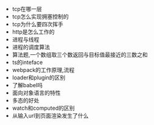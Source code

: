 - tcp在哪一层
- tcp怎么实现拥塞控制的
- tcp为什么要四次挥手
- http是怎么工作的
- 进程与线程
- 进程的调度算法
- 算法题,一个数组取三个数返回与目标值最接近的三数之和
- ts的inteface
- webpack的工作原理,流程
- loader和plugin的区别
- 了解babel吗
- 面向对象语言的特性
- 多态的好处
- watch和computed的区别
- 从输入url到页面渲染发生了什么
